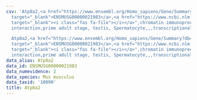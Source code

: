 ```yaml
---
csv: 'Atp8a2,<a href="https://www.ensembl.org/Homo_sapiens/Gene/Summary?db=core;g=ENSMUSG00000021983"
  target="_blank">ENSMUSG00000021983</a>,<a href="https://www.ncbi.nlm.nih.gov/pubmed/25450459"
  target="_blank"><i class="fas fa-file"></i></a>",chromatin immunoprecipitation assay,direct
  interaction,prime adult stage, testis, Spermatocyte,,,transcriptional regulation,

  Atp8a2,<a href="https://www.ensembl.org/Homo_sapiens/Gene/Summary?db=core;g=ENSMUSG00000021983"
  target="_blank">ENSMUSG00000021983</a>,<a href="https://www.ncbi.nlm.nih.gov/pubmed/25450459"
  target="_blank"><i class="fas fa-file"></i></a>",chromatin immunoprecipitation assay,direct
  interaction,prime adult stage, testis, Spermatocyte,,,transcriptional regulation,'
data_alias: Atp8a2
data_id: ENSMUSG00000021983
data_numevidence: 2
data_species: Mus musculus
data_taxid: '10090'
title: Atp8a2
---
```


